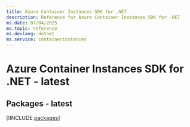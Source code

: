 ```yaml
---
title: Azure Container Instances SDK for .NET
description: Reference for Azure Container Instances SDK for .NET
ms.date: 07/04/2025
ms.topic: reference
ms.devlang: dotnet
ms.service: containerinstances
---
```

# Azure Container Instances SDK for .NET - latest
## Packages - latest
[!INCLUDE [packages](container-instances-index.md)]